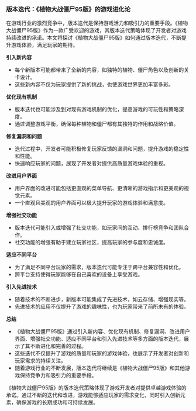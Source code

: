 ### 版本迭代：《植物大战僵尸95版》的游戏进化论

在游戏行业的激烈竞争中，版本迭代是保持游戏活力和吸引力的重要手段。《植物大战僵尸95版》作为一款广受欢迎的游戏，其版本迭代策略体现了开发者对游戏持续改进的承诺。本文将探讨《植物大战僵尸95版》如何通过版本迭代，不断提升游戏体验，满足玩家的期待。

**引入新内容**
- 每个新版本可能都带来了全新的内容，如独特的植物、僵尸角色以及创新的关卡设计。
- 这些新内容不仅为玩家提供了新的挑战，也使游戏世界更加丰富多彩。

**优化现有机制**
- 版本迭代也可能涉及到对现有游戏机制的优化，提高游戏的可玩性和策略深度。
- 通过调整游戏平衡，确保每种植物和僵尸都有其独特的作用和战略价值。

**修复漏洞和问题**
- 迭代过程中，开发者可能积极修复玩家反馈的漏洞和问题，提升游戏的稳定性和性能。
- 快速响应玩家的问题，展现了开发者对提供高质量游戏体验的重视。

**改进用户界面**
- 用户界面的改进可能包括更直观的菜单导航、更清晰的游戏指示和更美观的视觉元素。
- 一个直观且美观的用户界面可以极大提升玩家的游戏体验和满意度。

**增强社交功能**
- 版本迭代可能引入或增强了社交功能，如玩家间的互动、排行榜竞争和团队合作。
- 社交功能的增强有助于建立玩家社区，提高玩家的参与度和忠诚度。

**适应不同平台**
- 为了满足不同平台玩家的需求，版本迭代可能专注于跨平台兼容性和优化。
- 跨平台支持使得玩家能够在自己喜欢的设备上享受游戏。

**引入先进技术**
- 随着技术的不断进步，新版本可能集成了先进技术，如云存储、增强现实等。
- 先进技术的应用不仅提升了游戏的趣味性，也为玩家带来了前所未有的体验。

**总结**
- 《植物大战僵尸95版》通过引入新内容、优化现有机制、修复漏洞、改进用户界面、增强社交功能、适应不同平台和引入先进技术等多方面的版本迭代，展示了其不断进化和完善的过程。
- 这些迭代不仅提升了游戏的质量和玩家的游戏体验，也展示了开发者对创新和玩家需求的持续关注。
- 随着游戏行业的不断发展，版本迭代将继续是《植物大战僵尸95版》和其他游戏保持竞争力和吸引力的重要手段。

《植物大战僵尸95版》的版本迭代策略体现了游戏开发者对提供卓越游戏体验的承诺。通过不断的迭代和改进，游戏能够适应玩家的需求变化，同时引入创新元素，确保游戏的长期成功和可持续发展。
